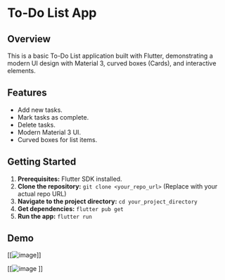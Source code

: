 # To-Do List App

## Overview

This is a basic To-Do List application built with Flutter, demonstrating a modern UI design with Material 3, curved boxes (Cards), and interactive elements.

## Features

*   Add new tasks.
*   Mark tasks as complete.
*   Delete tasks.
*   Modern Material 3 UI.
*   Curved boxes for list items.

## Getting Started

1.  **Prerequisites:** Flutter SDK installed.
2.  **Clone the repository:** `git clone <your_repo_url>` (Replace with your actual repo URL)
3.  **Navigate to the project directory:** `cd your_project_directory`
4.  **Get dependencies:** `flutter pub get`
5.  **Run the app:** `flutter run`


## Demo

[[![image](https://github.com/user-attachments/assets/19c7df22-7386-40b1-89b9-2eb436d8a78f)]]

[[![image](https://github.com/user-attachments/assets/f278cc61-2367-4327-8562-a30678e36c60)
]]

